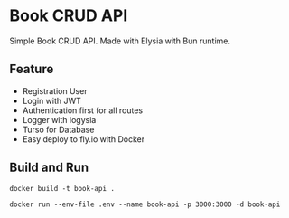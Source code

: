 # Book CRUD API

Simple Book CRUD API. Made with Elysia with Bun runtime.

## Feature

- Registration User
- Login with JWT
- Authentication first for all routes
- Logger with logysia
- Turso for Database
- Easy deploy to fly.io with Docker

## Build and Run

```
docker build -t book-api .
```

```
docker run --env-file .env --name book-api -p 3000:3000 -d book-api
```